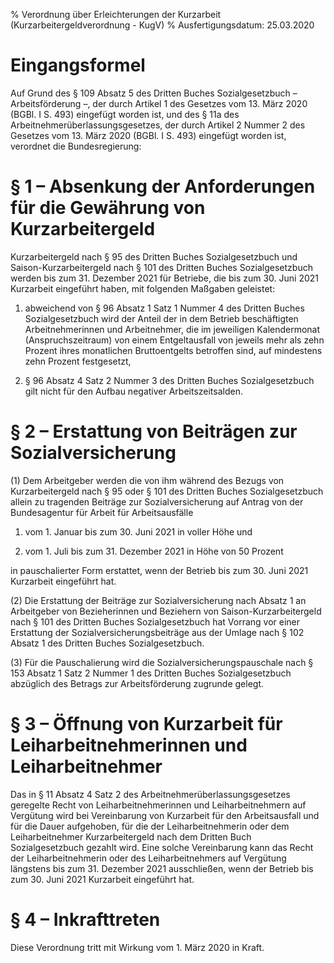 % Verordnung über Erleichterungen der Kurzarbeit  (Kurzarbeitergeldverordnung - KugV)
% Ausfertigungsdatum: 25.03.2020
 
# Eingangsformel

Auf Grund des § 109 Absatz 5 des Dritten Buches Sozialgesetzbuch – Arbeitsförderung –, der durch Artikel 1 des Gesetzes vom 13. März 2020 (BGBl. I S. 493) eingefügt worden ist, und des § 11a des Arbeitnehmerüberlassungsgesetzes, der durch Artikel 2 Nummer 2 des Gesetzes vom 13. März 2020 (BGBl. I S. 493) eingefügt worden ist, verordnet die Bundesregierung:

# § 1 – Absenkung der Anforderungen für die Gewährung von Kurzarbeitergeld

Kurzarbeitergeld nach § 95 des Dritten Buches Sozialgesetzbuch und Saison-Kurzarbeitergeld nach § 101 des Dritten Buches Sozialgesetzbuch werden bis zum 31. Dezember 2021 für Betriebe, die bis zum 30. Juni 2021 Kurzarbeit eingeführt haben, mit folgenden Maßgaben geleistet:

1. abweichend von § 96 Absatz 1 Satz 1 Nummer 4 des Dritten Buches Sozialgesetzbuch wird der Anteil der in dem Betrieb beschäftigten Arbeitnehmerinnen und Arbeitnehmer, die im jeweiligen Kalendermonat (Anspruchszeitraum) von einem Entgeltausfall von jeweils mehr als zehn Prozent ihres monatlichen Bruttoentgelts betroffen sind, auf mindestens zehn Prozent festgesetzt,

2. § 96 Absatz 4 Satz 2 Nummer 3 des Dritten Buches Sozialgesetzbuch gilt nicht für den Aufbau negativer Arbeitszeitsalden.

# § 2 – Erstattung von Beiträgen zur Sozialversicherung

(1) Dem Arbeitgeber werden die von ihm während des Bezugs von Kurzarbeitergeld nach § 95 oder § 101 des Dritten Buches Sozialgesetzbuch allein zu tragenden Beiträge zur Sozialversicherung auf Antrag von der Bundesagentur für Arbeit für Arbeitsausfälle

1. vom 1. Januar bis zum 30. Juni 2021 in voller Höhe und

2. vom 1. Juli bis zum 31. Dezember 2021 in Höhe von 50 Prozent

in pauschalierter Form erstattet, wenn der Betrieb bis zum 30. Juni 2021 Kurzarbeit eingeführt hat.

(2) Die Erstattung der Beiträge zur Sozialversicherung nach Absatz 1 an Arbeitgeber von Bezieherinnen und Beziehern von Saison-Kurzarbeitergeld nach § 101 des Dritten Buches Sozialgesetzbuch hat Vorrang vor einer Erstattung der Sozialversicherungsbeiträge aus der Umlage nach § 102 Absatz 1 des Dritten Buches Sozialgesetzbuch.

(3) Für die Pauschalierung wird die Sozialversicherungspauschale nach § 153 Absatz 1 Satz 2 Nummer 1 des Dritten Buches Sozialgesetzbuch abzüglich des Betrags zur Arbeitsförderung zugrunde gelegt.

# § 3 – Öffnung von Kurzarbeit für Leiharbeitnehmerinnen und Leiharbeitnehmer

Das in § 11 Absatz 4 Satz 2 des Arbeitnehmerüberlassungsgesetzes geregelte Recht von Leiharbeitnehmerinnen und Leiharbeitnehmern auf Vergütung wird bei Vereinbarung von Kurzarbeit für den Arbeitsausfall und für die Dauer aufgehoben, für die der Leiharbeitnehmerin oder dem Leiharbeitnehmer Kurzarbeitergeld nach dem Dritten Buch Sozialgesetzbuch gezahlt wird. Eine solche Vereinbarung kann das Recht der Leiharbeitnehmerin oder des Leiharbeitnehmers auf Vergütung längstens bis zum 31. Dezember 2021 ausschließen, wenn der Betrieb bis zum 30. Juni 2021 Kurzarbeit eingeführt hat.

# § 4 – Inkrafttreten

Diese Verordnung tritt mit Wirkung vom 1. März 2020 in Kraft.
